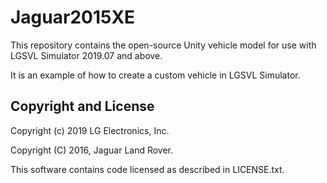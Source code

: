 # Jaguar2015XE

This repository contains the open-source Unity vehicle model for use with LGSVL Simulator 2019.07 and above.

It is an example of how to create a custom vehicle in LGSVL Simulator. 

## Copyright and License

Copyright (c) 2019 LG Electronics, Inc.

Copyright (C) 2016, Jaguar Land Rover.

This software contains code licensed as described in LICENSE.txt.

